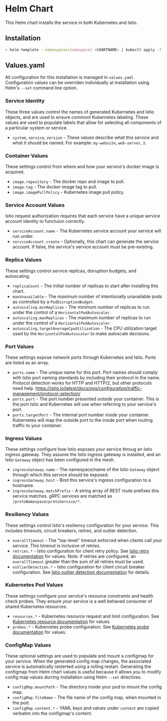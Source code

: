 # <CHARTNAME> Helm Chart

This Helm chart installs the <CHARTNAME> service in both Kubernetes and Istio.

## Installation

```sh
> helm template --namespace=[namespace] <CHARTNAME> | kubectl apply -f -
```

## Values.yaml

All configuration for this installation is managed in `values.yaml`. Configuration
values can be overriden individually at installation using Helm's `--set` command
line option.

### Service Identity

These three values control the names of generated Kubernetes and Istio objects,
and are used to ensure commont Kubernetes labeling. These values are used to populate
labels that allow for selecting all components of a particular system or service.

* `system`, `service`, `version` - These values describe _what_ this service and
  what it should be named. For example: `my-website`, `web-server`, `2`.

### Container Values

These settings control from where and how your service's docker image is acquired.

* `image.repository` - The docker repo and image to pull.
* `image.tag` - The docker image tag to pull.
* `image.imagePullPolicy` - Kubernetes image pull policy.

### Service Account Values

Istio request authorization requires that each service have a unique service account
identity to functuion correctly.

* `serviceAccount.name` - The Kubernetes service account your service will run under.
* `serviceAccount.create` - Optionally, this chart can generate the service account.
  If false, the service's service account must be pre-existing.

### Replica Values

These settings control service replicas, disruption budgets, and autoscaling.

* `replicaCount` - The initial number of replicas to start after installing this
  chart.
* `maxUnavailable` - The maximum number of intentionally unavailable pods as
  controlled by a `PodDisruptionBudget`.
* `autoscaling.minReplicas` - The minimum number of replicas to run under the
  control of a `HorizontalPodAutoscaler`.
* `autoscaling.maxReplicas` - The maximum number of replicas to run under the
  control of a `HorizontalPodAutoscaler`.
* `autoscaling.targetAverageCpuUtilization` - The CPU utilization target
  used by the `HorizontalPodAutoscaler` to make autoscale decisions.

### Port Values

These settings expose network ports through Kubernetes and Istio. Ports are
listed as an array.

* `ports.name` - The unique name for this port. Port names _should_ comply
  with Istio port naming standards by including their protocol in the name.
  Protocol detection works for HTTP and HTTP/2, but other protocols need help.
  <https://istio.io/latest/docs/ops/configuration/traffic-management/protocol-selection/>
* `ports.port` - The port number presented _outside_ your container. This is the
  port Istio and Kubernetes will use when referring to your service's port.
* `ports.targetPort` - The internal port number _inside_ your container. Kubernetes
  will map the outside port to the inside port when routing traffic to your container.

### Ingress Values

These settings configure how Istio exposes your service throug an Istio ingress
gateway. They assume the Istio ingress gateway is installed, and an Istio
`Gateway` object has been configured in the mesh.

* `ingressGateway.name` - The namespace/name of the Istio `Gateway` object through
  which this service should be exposed.
* `ingressGateway.host` - Bind this service's ingress configuration to a hostname.
* `ingressGateway.matchPrefix` - A string array of REST route prefixes this service
  matches. gRPC services are matched as `/protoNamespace/protoService/*`.

### Resiliency Values

These settings control Istio's resiliency configuration for your service. This
includes timeouts, circuit breakers, retires, and outlier detection.

* `overallTimeout` - The "top-level" timeout enforced when clients call your
  service. This timeout is inclusive of retries.
* `retries.*` - Istio configuration for client retry policy. See
  [Istio retry documentation](https://istio.io/latest/docs/reference/config/networking/virtual-service/#HTTPRetry) for values. Note: if retries are configured,
  an `overallTimeout` greater than the sum of all retries must be used.
* `outlierDetection.*` - Istio configuration for client circuit breaker configuration.
  See [Istio outlier detection documentation](https://istio.io/latest/docs/reference/config/networking/destination-rule/#OutlierDetection) for details.

### Kubernetes Pod Values

These settings configure your service's resource constraints and health check
probes. They ensure your service is a well behaved consumer of shared Kubernetes
resources.

* `resources.*` - Kubernetes resource request and limit configuration. See
  [Kubernetes resource documentation](https://kubernetes.io/docs/concepts/configuration/manage-resources-containers/) for values.
* `probes.*` - Kubernetes probe configuration. See [Kubernetes probe documentation](https://kubernetes.io/docs/tasks/configure-pod-container/configure-liveness-readiness-startup-probes/) for values.

### ConfigMap Values

These optional settings are used to populate and mount a configmap for your
service. When the generated config map changes, the associated service is automatically
resterted using a rolling restart. Generating the configmap from Helm chart values
is useful because it allows you to modify config map values durring installation
using Helm `--set` directives.

* `configMap.mountPath` - The directory inside your pod to mount the config map.
* `configMap.fileName` - The file name of the config map, when mounted in the pod.
* `configMap.content.*` - YAML keys and values under `content` are copied verbatim
  into the configmap's content.
